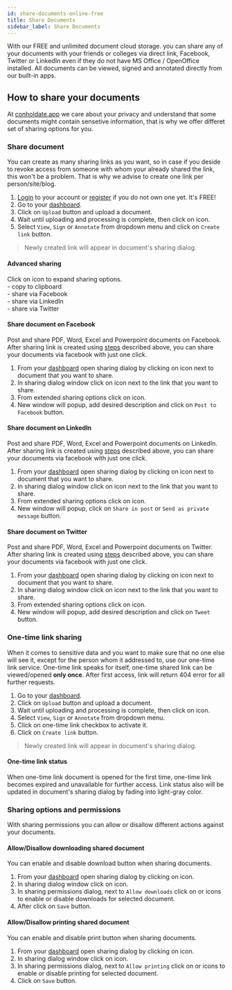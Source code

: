 ```yaml
---
id: share-documents-online-free
title: Share Documents
sidebar_label: Share Documents
---
```


With our FREE and unlimited document cloud storage. you can share any of your documents with your friends or colleges via direct link, Facebook, Twitter or LinkedIn even if they do not have MS Office / OpenOffice installed. All documents can be viewed, signed and annotated directly from our built-in apps.

## How to share your documents
At [conholdate.app](https://conholdate.app) we care about your privacy and understand that some documents might contain sensetive information, that is why we offer differet set of sharing options for you.

### Share document
You can create as many sharing links as you want, so in case if you deside to revoke access from someone with whom your already shared the link, this won't be a problem. That is why we advise to create one link per person/site/blog.
1. [Login](https://conholdate.app/signin) to your account or [register](https://conholdate.app/signin) if you do not own one yet. It's FREE!
1. Go to your [dashboard](https://dashboard.conholdate.app).
1. Click on `Upload` button and upload a document.
1. Wait until uploading and processing is complete, then click on <i class="fas fa-link"></i> icon.
1. Select `View`, `Sign` or `Annotate` from dropdown menu and click on `Create link` button.

> Newly created link will appear in document's sharing dialog.

#### Advanced sharing
Click on <i class="fas fa-share"></i> icon to expand sharing options.  
<i class="far fa-copy"></i> - copy to clipboard  
<i class="fab fa-facebook"></i> - share via Facebook  
<i class="fab fa-linkedin-in"></i> - share via LinkedIn  
<i class="fab fa-twitter"></i> - share via Twitter  

#### Share document on Facebook
Post and share PDF, Word, Excel and Powerpoint documents on Facebook.  
After sharing link is created using [steps](#share-document) described above, you can share your documents via facebook with just one click.
1. From your [dashboard](https://dashboard.conholdate.app) open sharing dialog by clicking on <i class="fas fa-link"></i> icon next to document that you want to share.
1. In sharing dialog window click on <i class="fas fa-share"></i> icon next to the link that you want to share.
1. From extended sharing options click on <i class="fab fa-facebook"></i> icon.
1. New window will popup, add desired description and click on `Post to Facebook` button.  

#### Share document on LinkedIn
Post and share PDF, Word, Excel and Powerpoint documents on LinkedIn.  
After sharing link is created using [steps](#share-document) described above, you can share your documents via facebook with just one click.
1. From your [dashboard](https://dashboard.conholdate.app) open sharing dialog by clicking on <i class="fas fa-link"></i> icon next to document that you want to share.
1. In sharing dialog window click on <i class="fas fa-share"></i> icon next to the link that you want to share.
1. From extended sharing options click on <i class="fab fa-linkedin-in"></i> icon.
1. New window will popup, click on `Share in post` or `Send as private message` button.  


#### Share document on Twitter
Post and share PDF, Word, Excel and Powerpoint documents on Twitter.  
After sharing link is created using [steps](#share-document) described above, you can share your documents via facebook with just one click.
1. From your [dashboard](https://dashboard.conholdate.app) open sharing dialog by clicking on <i class="fas fa-link"></i> icon next to document that you want to share.
1. In sharing dialog window click on <i class="fas fa-share"></i> icon next to the link that you want to share.
1. From extended sharing options click on <i class="fab fa-twitter"></i> icon.
1. New window will popup, add desired description and click on `Tweet` button.  



### One-time link sharing
When it comes to sensitive data and you want to make sure that no one else will see it, except for the person whom it addressed to, use our one-time link service.
One-time link speaks for itself, one-time shared link can be viewed/opened **only once**. After first access, link will return 404 error for all further requests.
1. Go to your [dashboard](https://dashboard.conholdate.app).
1. Click on `Upload` button and upload a document.
1. Wait until uploading and processing is complete, then click on <i class="fas fa-link"></i> icon.
1. Select `View`, `Sign` or `Annotate` from dropdown menu.
1. Click on one-time link checkbox to activate it.
1. Click on `Create link` button.

> Newly created link will appear in document's sharing dialog.
 
#### One-time link status
When one-time link document is opened for the first time, one-time link becomes expired and unavailable for further access. Link status also will be updated in document's sharing dialog by fading into light-gray color.

### Sharing options and permissions
With sharing permissions you can allow or disallow different actions against your documents.

#### Allow/Disallow downloading shared document
You can enable and disable download button when sharing documents.  
1. From your [dashboard](https://dashboard.conholdate.app) open sharing dialog by clicking on <i class="fas fa-link"></i> icon.
1. In sharing dialog window click on <i class="fas fa-cog"></i> icon.
1. In sharing permissions dialog, next to `Allow downloads` click on <i class="fas fa-toggle-on"></i> or <i class="fas fa-toggle-off"></i> icons to enable or disable downloads for selected document.
1. After click on `Save` button.

#### Allow/Disallow printing shared document
You can enable and disable print button when sharing documents.  
1. From your [dashboard](https://dashboard.conholdate.app) open sharing dialog by clicking on <i class="fas fa-link"></i> icon.
1. In sharing dialog window click on <i class="fas fa-cog"></i> icon.
1. In sharing permissions dialog, next to `Allow printing` click on <i class="fas fa-toggle-on"></i> or <i class="fas fa-toggle-off"></i> icons to enable or disable printing for selected document.
1. Click on `Save` button.
